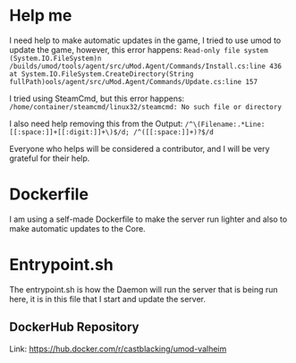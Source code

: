 # Help me
I need help to make automatic updates in the game, I tried to use umod to update the game, however, this error happens: 
```Read-only file system (System.IO.FileSystem)n /builds/umod/tools/agent/src/uMod.Agent/Commands/Install.cs:line 436```
```at System.IO.FileSystem.CreateDirectory(String fullPath)ools/agent/src/uMod.Agent/Commands/Update.cs:line 157```

I tried using SteamCmd, but this error happens: ``/home/container/steamcmd/linux32/steamcmd: No such file or directory``

I also need help removing this from the Output: ``/^\(Filename:.*Line:[[:space:]]+[[:digit:]]+\)$/d; /^([[:space:]]+)?$/d``

Everyone who helps will be considered a contributor, and I will be very grateful for their help.

# Dockerfile
I am using a self-made Dockerfile to make the server run lighter and also to make automatic updates to the Core.

# Entrypoint.sh
The entrypoint.sh is how the Daemon will run the server that is being run here, it is in this file that I start and update the server.

## DockerHub Repository
Link: https://hub.docker.com/r/castblacking/umod-valheim